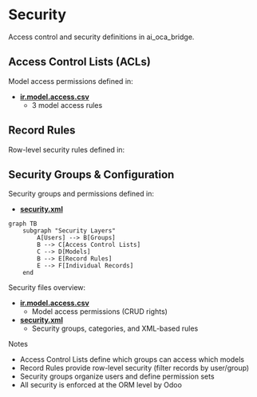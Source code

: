 # Security

Access control and security definitions in ai_oca_bridge.

## Access Control Lists (ACLs)

Model access permissions defined in:
- **[ir.model.access.csv](../ai_oca_bridge/security/ir.model.access.csv)**
  - 3 model access rules

## Record Rules

Row-level security rules defined in:

## Security Groups & Configuration

Security groups and permissions defined in:
- **[security.xml](../ai_oca_bridge/security/security.xml)**

```mermaid
graph TB
    subgraph "Security Layers"
        A[Users] --> B[Groups]
        B --> C[Access Control Lists]
        C --> D[Models]
        B --> E[Record Rules]
        E --> F[Individual Records]
    end
```

Security files overview:
- **[ir.model.access.csv](../ai_oca_bridge/security/ir.model.access.csv)**
  - Model access permissions (CRUD rights)
- **[security.xml](../ai_oca_bridge/security/security.xml)**
  - Security groups, categories, and XML-based rules

Notes
- Access Control Lists define which groups can access which models
- Record Rules provide row-level security (filter records by user/group)
- Security groups organize users and define permission sets
- All security is enforced at the ORM level by Odoo
